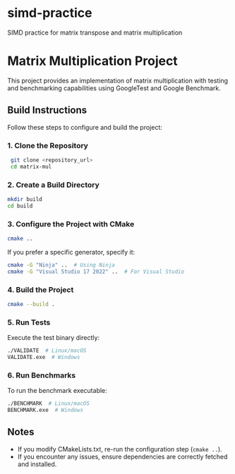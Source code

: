 # simd-practice
 SIMD practice for matrix transpose and matrix multiplication

# Matrix Multiplication Project

This project provides an implementation of matrix multiplication with testing and benchmarking capabilities using GoogleTest and Google Benchmark.


## Build Instructions

Follow these steps to configure and build the project:

### 1. Clone the Repository
```sh
 git clone <repository_url>
 cd matrix-mul
```

### 2. Create a Build Directory
```sh
mkdir build
cd build
```

### 3. Configure the Project with CMake
```sh
cmake ..
```
If you prefer a specific generator, specify it:
```sh
cmake -G "Ninja" ..  # Using Ninja
cmake -G "Visual Studio 17 2022" ..  # For Visual Studio
```

### 4. Build the Project
```sh
cmake --build .
```

### 5. Run Tests
Execute the test binary directly:
```sh
./VALIDATE  # Linux/macOS
VALIDATE.exe  # Windows
```

### 6. Run Benchmarks
To run the benchmark executable:
```sh
./BENCHMARK  # Linux/macOS
BENCHMARK.exe  # Windows
```

## Notes
- If you modify CMakeLists.txt, re-run the configuration step (`cmake ..`).
- If you encounter any issues, ensure dependencies are correctly fetched and installed.



